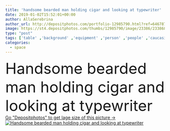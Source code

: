 ```yaml
---
title: 'handsome bearded man holding cigar and looking at typewriter'
date: 2019-01-02T15:52:01+00:00
author: AllaSerebrina
author_url: http://depositphotos.com/portfolio-12985790.html?ref=64678756
image: https://st4.depositphotos.com/thumbs/12985790/image/23386/233868188/api_thumb_450.jpg?forcejpeg=true
type: "post"
tags: ['table' ,'background' ,'equipment' ,'person' ,'people' ,'caucasian' ,'male' ,'man' ,'style' ,'retro' ,'vintage' ,'smoke' ,'window' ,'stylish' ,'grey' ,'smoking' ,'tobacco' ,'profession' ,'glasses' ,'handsome' ,'workplace' ,'workspace' ,'journalist' ,'cigar' ,'writer' ,'smoker' ,'author' ,'typewriter' ,'bearded' ,'professional occupation' ,'copy space' ,'Studio Shot' ,'formal wear' ,'bad habit' ]
categories: 
  - space
---
```

<div aling="center">
            <font size="60"> Handsome bearded man holding cigar and looking at typewriter</font>   
</div>
<div>
    <a href='https://depositphotos.com/233868188/stock-photo-handsome-bearded-man-holding-cigar.html?ref=64678756' target=_blank > Go "Depositphotos" to get lage size of this picture ->
        <img href='https://depositphotos.com/233868188/stock-photo-handsome-bearded-man-holding-cigar.html?ref=64678756' src='https://st4.depositphotos.com/12985790/23386/i/950/depositphotos_233868188-stock-photo-handsome-bearded-man-holding-cigar.jpg?forcejpeg=true' alt='Handsome bearded man holding cigar and looking at typewriter' >
    </a>
</div>
